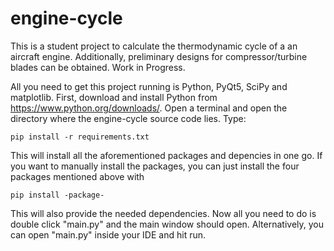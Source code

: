 # engine-cycle
This is a student project to calculate the thermodynamic cycle of a an aircraft engine. Additionally, preliminary designs for compressor/turbine blades can be obtained. Work in Progress.

All you need to get this project running is Python, PyQt5, SciPy and matplotlib. First, download and install Python from https://www.python.org/downloads/. Open a terminal and open the directory where the engine-cycle source code lies. Type:
```
pip install -r requirements.txt
```
This will install all the aforementioned packages and depencies in one go.
If you want to manually install the packages, you can just install the four packages mentioned above with
```
pip install -package-
```
This will also provide the needed dependencies.
Now all you need to do is double click "main.py" and the main window should open. Alternatively, you can open "main.py" inside your IDE and hit run.